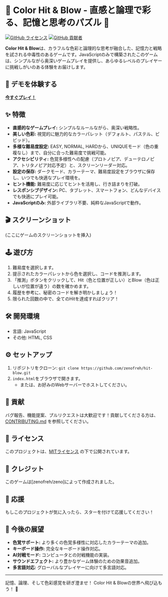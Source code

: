 # 🌈 Color Hit & Blow - 直感と論理で彩る、記憶と思考のパズル 🧠

[![GitHub ライセンス](https://img.shields.io/github/license/zenofreh/hit-blow)](https://github.com/zenofreh/hit-blow/blob/main/LICENSE)
[![GitHub 貢献者](https://img.shields.io/github/contributors/zenofreh/hit-blow)](https://github.com/zenofreh/hit-blow/graphs/contributors)

**Color Hit & Blow**は、カラフルな色彩と論理的な思考が融合した、記憶力と戦略を試される中毒性のあるゲームです。JavaScriptのみで構築されたこのゲームは、シンプルながら奥深いゲームプレイを提供し、あらゆるレベルのプレイヤーに挑戦しがいのある体験をお届けします。

## 🚀 デモを体験する

[**今すぐプレイ！**](https://zenofreh.github.io/hit-blow/)

## ✨ 特徴

*   **直感的なゲームプレイ:** シンプルなルールながら、奥深い戦略性。
*   **美しい色彩:** 視覚的に魅力的なカラーパレット（デフォルト、パステル、ビビッド）。
*   **多様な難易度設定:** EASY, NORMAL, HARDから、UNIQUEモード（色の重複なし）まで、自分に合った難易度で挑戦可能。
*   **アクセシビリティ:** 色覚多様性への配慮（プロトノピア、デューテロノピア、トリタノピア対応予定）と、スクリーンリーダー対応。
*   **設定の保存:** ダークモード、カラーテーマ、難易度設定をブラウザに保存し、いつでも快適なプレイ環境を。
*   **ヒント機能:** 難易度に応じてヒントを活用し、行き詰まりを打破。
*   **レスポンシブデザイン:** PC、タブレット、スマートフォン、どんなデバイスでも快適にプレイ可能。
*   **JavaScriptのみ:** 外部ライブラリ不要、純粋なJavaScriptで動作。

## 🎬 スクリーンショット

(ここにゲームのスクリーンショットを挿入)

## 🕹️ 遊び方

1.  難易度を選択します。
2.  提示されたカラーパレットから色を選択し、コードを推測します。
3.  「推測」ボタンをクリックして、Hit（色と位置が正しい）とBlow（色は正しいが位置が違う）の数を確かめます。
4.  履歴を参考に、秘密のコードを解き明かしましょう！
5.  限られた回数の中で、全てのHitを達成すればクリア！

## 🛠️ 開発環境

*   言語: JavaScript
*   その他: HTML, CSS

## ⚙️ セットアップ

1.  リポジトリをクローン: `git clone https://github.com/zenofreh/hit-blow.git`
2.  `index.html`をブラウザで開きます。
    *   または、お好みのWebサーバーでホストしてください。

## 🤝 貢献

バグ報告、機能提案、プルリクエストは大歓迎です！貢献してくださる方は、[CONTRIBUTING.md](CONTRIBUTING.md) を参照してください。

## 📜 ライセンス

このプロジェクトは、[MITライセンス](LICENSE) の下で公開されています。

## 🙏 クレジット

このゲームは[zenofreh/zeno]によって作成されました。

## 💖 応援

もしこのプロジェクトが気に入ったら、スターを付けて応援してください！

## 🎁 今後の展望

*   **色覚サポート:** より多くの色覚多様性に対応したカラーテーマの追加。
*   **キーボード操作:** 完全なキーボード操作対応。
*   **AI対戦モード:** コンピュータとの対戦機能の実装。
*   **サウンドエフェクト:** より豊かなゲーム体験のための効果音追加。
*   **多言語対応:** グローバルなプレイヤーに向けて多言語対応。

---

記憶、論理、そして色彩感覚を研ぎ澄ませ！ Color Hit & Blowの世界へ飛び込もう！ 🚀
